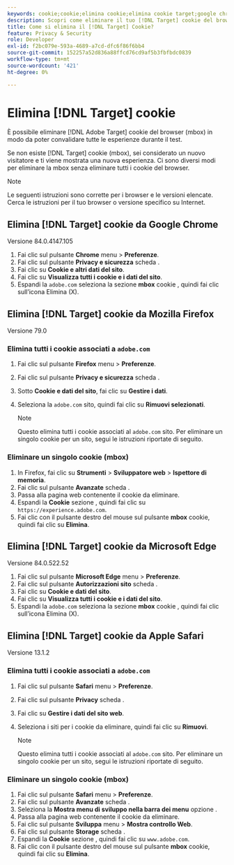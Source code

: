 ```yaml
---
keywords: cookie;cookie;elimina cookie;elimina cookie target;google chrome;chrome;mozilla firefox;firefox;microsoft edge;safari
description: Scopri come eliminare il tuo [!DNL Target] cookie del browser per convalidare le esperienze.
title: Come si elimina il [!DNL Target] Cookie?
feature: Privacy & Security
role: Developer
exl-id: f2bc079e-593a-4689-a7cd-dfc6f86f6bb4
source-git-commit: 152257a52d836a88ffcd76cd9af5b3fbfbdc0839
workflow-type: tm+mt
source-wordcount: '421'
ht-degree: 0%

---
```


# Elimina [!DNL Target] cookie

È possibile eliminare [!DNL Adobe Target] cookie del browser (mbox) in modo da poter convalidare tutte le esperienze durante il test.

Se non esiste [!DNL Target] cookie (mbox), sei considerato un nuovo visitatore e ti viene mostrata una nuova esperienza. Ci sono diversi modi per eliminare la mbox senza eliminare tutti i cookie del browser.

>[!NOTE]
>
>Le seguenti istruzioni sono corrette per i browser e le versioni elencate. Cerca le istruzioni per il tuo browser o versione specifico su Internet.

## Elimina [!DNL Target] cookie da Google Chrome

Versione 84.0.4147.105

1. Fai clic sul pulsante **Chrome** menu > **Preferenze**.
1. Fai clic sul pulsante **Privacy e sicurezza** scheda .
1. Fai clic su **Cookie e altri dati del sito**.
1. Fai clic su **Visualizza tutti i cookie e i dati del sito**.
1. Espandi la `adobe.com` seleziona la sezione **mbox** cookie , quindi fai clic sull’icona Elimina (X).

## Elimina [!DNL Target] cookie da Mozilla Firefox

Versione 79.0

### Elimina tutti i cookie associati a `adobe.com`

1. Fai clic sul pulsante **Firefox** menu > **Preferenze**.
1. Fai clic sul pulsante **Privacy e sicurezza** scheda .
1. Sotto **Cookie e dati del sito**, fai clic su **Gestire i dati**.
1. Seleziona la `adobe.com` sito, quindi fai clic su **Rimuovi selezionati**.

   >[!NOTE]
   >
   >Questo elimina tutti i cookie associati al `adobe.com` sito. Per eliminare un singolo cookie per un sito, segui le istruzioni riportate di seguito.

### Eliminare un singolo cookie (mbox)

1. In Firefox, fai clic su **Strumenti** > **Sviluppatore web** > **Ispettore di memoria**.
1. Fai clic sul pulsante **Avanzate** scheda .
1. Passa alla pagina web contenente il cookie da eliminare.
1. Espandi la **Cookie** sezione , quindi fai clic su `https://experience.adobe.com`.
1. Fai clic con il pulsante destro del mouse sul pulsante **mbox** cookie, quindi fai clic su **Elimina**.

## Elimina [!DNL Target] cookie da Microsoft Edge

Versione 84.0.522.52

1. Fai clic sul pulsante **Microsoft Edge** menu > **Preferenze**.
1. Fai clic sul pulsante **Autorizzazioni sito** scheda .
1. Fai clic su **Cookie e dati del sito**.
1. Fai clic su **Visualizza tutti i cookie e i dati del sito**.
1. Espandi la `adobe.com` seleziona la sezione **mbox** cookie , quindi fai clic sull’icona Elimina (X).

## Elimina [!DNL Target] cookie da Apple Safari

Versione 13.1.2

### Elimina tutti i cookie associati a `adobe.com`

1. Fai clic sul pulsante **Safari** menu > **Preferenze**.
1. Fai clic sul pulsante **Privacy** scheda .
1. Fai clic su **Gestire i dati del sito web**.
1. Seleziona i siti per i cookie da eliminare, quindi fai clic su **Rimuovi**.

   >[!NOTE]
   >
   >Questo elimina tutti i cookie associati al `adobe.com` sito. Per eliminare un singolo cookie per un sito, segui le istruzioni riportate di seguito.

### Eliminare un singolo cookie (mbox)

1. Fai clic sul pulsante **Safari** menu > **Preferenze**.
1. Fai clic sul pulsante **Avanzate** scheda .
1. Seleziona la **Mostra menu di sviluppo nella barra dei menu** opzione .
1. Passa alla pagina web contenente il cookie da eliminare.
1. Fai clic sul pulsante **Sviluppa** menu > **Mostra controllo Web**.
1. Fai clic sul pulsante **Storage** scheda .
1. Espandi la **Cookie** sezione , quindi fai clic su `www.adobe.com`.
1. Fai clic con il pulsante destro del mouse sul pulsante **mbox** cookie, quindi fai clic su **Elimina**.
